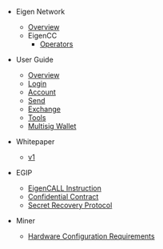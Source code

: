 - Eigen Network
  - [Overview](/README.md)
  - EigenCC
    - [Operators](/docs/operators.md)

- User Guide
  - [Overview](/docs/usage/Overview.md)
  - [Login](/docs/usage/Login.md)
  - [Account](/docs/usage/Account.md)
  - [Send](/docs/usage/Send.md)
  - [Exchange](/docs/usage/Exchange.md)
  - [Tools](/docs/usage/Tools.md)
  - [Multisig Wallet](/docs/usage/MultisigWallet.md)

- Whitepaper
  - [v1](/docs/whitepaper/Eigen_Network_Whitepaper_v1.0.pdf)

- EGIP
  - [EigenCALL Instruction](/docs/egip/00001.md)
  - [Confidential Contract](/docs/egip/00002.md)
  - [Secret Recovery Protocol](/docs/egip/00003.md)

- Miner
  - [Hardware Configuration Requirements](/docs/miner.md)

